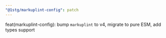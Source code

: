 ```yaml
---
"@1stg/markuplint-config": patch
---
```


feat(markuplint-config): bump `markuplint` to v4, migrate to pure ESM, add types support
